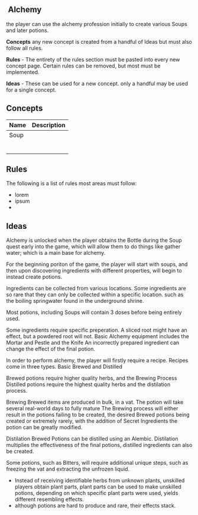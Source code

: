 ##  Alchemy

the player can use the alchemy profession initially to create various Soups and later potions.

**Concepts** any new concept is created from a handful of Ideas but must also follow all rules.  

**Rules** \- The entirety of the rules section must be pasted into every new concept page. Certain rules can be removed, but most must be implemented.

**Ideas** \- These can be used for a new concept. only a handful may be used for a single concept.

## Concepts

| Name | Description |
|------|-------------|
| Soup |             |
|      |             |
|      |             |
|      |             |
|      |             |
|      |             |
|      |             |

## Rules

The following is a list of rules most areas must follow:

- lorem
- ipsum
- 


## Ideas


Alchemy is unlocked when the player obtains the Bottle during the Soup quest early into the game, which will allow them to do things like gather water; which is a main base for alchemy.

For the beginning poriton of the game, the player will start with soups, and then upon discovering ingredients with different properties, will begin to instead create potions.

Ingredients can be collected from various locations. Some ingredients are so rare that they can only be collected within 
a specific location. such as the boiling springwater found in the underground shrine. 


Most potions, including Soups will contain 3 doses before being entirely used.

Some ingredients require specific preperation. 
A sliced root might have an effect, but a powdered root will not.
Basic Alchemy equipment includes the Mortar and Pestle and the Knife
An incorrectly prepared ingredient can change the effect of the final potion.



In order to perform alchemy, the player will firstly require a recipe. Recipes come in three types. Basic Brewed and Distilled

Brewed potions require higher quality herbs, and the Brewing Process Distilled potions require the highest quality herbs and the distilation process.

Brewing Brewed items are produced in bulk, in a vat. The potion will take several real-world days to fully mature The Brewing process will either result in the potions failing to be created, the desired Brewed potions being created or extremely rarely, with the addition of Secret Ingredients the potion can be greatly modified.

Distilation Brewed Potions can be distilled using an Alembic. Distilation multiplies the effectiveness of the final potions, distilled ingredients can also be created.

  

Some potions, such as Bitters, will require additional unique steps, such as freezing the vat and extracting the unfrozen liquid.

  

-   Instead of receiving identifiable herbs from unknown plants, unskilled players obtain plant parts, plant parts can be used to make unskilled potions, depending on which specific plant parts were used, yields different resembling effects.
-   although potions are hard to produce and rare, their effects stack.